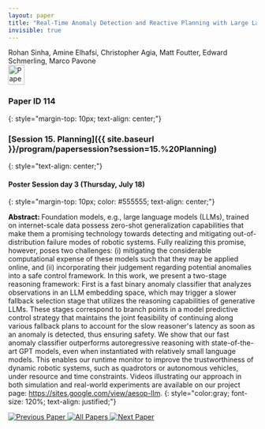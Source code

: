 ```yaml
---
layout: paper
title: "Real-Time Anomaly Detection and Reactive Planning with Large Language Models"
invisible: true
---
```

<div class="paper-authors">
<div class="paper-author-box">
    <div class="paper-author-name">Rohan Sinha, Amine Elhafsi, Christopher Agia, Matt Foutter, Edward Schmerling, Marco Pavone</div>
    <div class="paper-author-uni"></div>
</div>

</div><div class="paper-pdf">
                <div> <a href="https://enriquecoronadozu.github.io/rssproceedings2024/rss20/p114.pdf"><img src="{{ site.baseurl }}/images/paper_link.png" alt="Paper Website" width = "33"  height = "40"/></a> </div>
                </div>

### Paper ID 114
{: style="margin-top: 10px; text-align: center;"}

### [Session 15. Planning]({{ site.baseurl }}/program/papersession?session=15.%20Planning)
{: style="text-align: center;"}

#### Poster Session day 3 (Thursday, July 18)
{: style="margin-top: 10px; color: #555555; text-align: center;"}

<b style="color: black;">Abstract: </b>Foundation models, e.g., large language models (LLMs), trained on internet-scale data possess zero-shot generalization capabilities that make them a promising technology towards detecting and mitigating out-of-distribution failure modes of robotic systems. Fully realizing this promise, however, poses two challenges: (i) mitigating the considerable computational expense of these models such that they may be applied online, and (ii) incorporating their judgement regarding potential anomalies into a safe control framework. In this work, we present a two-stage reasoning framework: First is a fast binary anomaly classifier that analyzes observations in an LLM embedding space, which may trigger a slower fallback selection stage that utilizes the reasoning capabilities of generative LLMs. These stages correspond to branch points in a model predictive control strategy that maintains the joint feasibility of continuing along various fallback plans to account for the slow reasoner's latency as soon as an anomaly is detected, thus ensuring safety. We show that our fast anomaly classifier outperforms autoregressive reasoning with state-of-the-art GPT models, even when instantiated with relatively small language models. This enables our runtime monitor to improve the trustworthiness of dynamic robotic systems, such as quadrotors or autonomous vehicles, under resource and time constraints. Videos illustrating our approach in both simulation and real-world experiments are available on our project page: https://sites.google.com/view/aesop-llm.
{: style="color:gray; font-size: 120%; text-align: justified;"}


<div class="paper-menu">
<a href="{{ site.baseurl }}/program/papers/113/"> <img src="{{ site.baseurl }}/images/previous_paper_icon.png" alt="Previous Paper" title="Previous Paper"/> </a>
<a href="{{ site.baseurl }}/program/papers"><img src="{{ site.baseurl }}/images/overview_icon.png" alt="All Papers" title="All Papers"/> </a>
<a href="{{ site.baseurl }}/program/papers/115/"> <img src="{{ site.baseurl }}/images/next_paper_icon.png" alt="Next Paper" title="Next Paper"/> </a>

</div>
